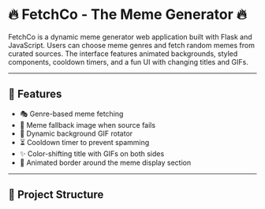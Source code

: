 # 🔥 FetchCo - The Meme Generator 🔥

FetchCo is a dynamic meme generator web application built with Flask and JavaScript. Users can choose meme genres and fetch random memes from curated sources. The interface features animated backgrounds, styled components, cooldown timers, and a fun UI with changing titles and GIFs.

---

## 🌟 Features

- 🎭 Genre-based meme fetching
- 📸 Meme fallback image when source fails
- 🔄 Dynamic background GIF rotator
- ⏳ Cooldown timer to prevent spamming
- ✨ Color-shifting title with GIFs on both sides
- 🎨 Animated border around the meme display section

---

## 📂 Project Structure

